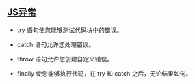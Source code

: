 ## [JS异常](https://www.w3school.com.cn/js/js_errors.asp)

- try 语句使您能够测试代码块中的错误。

- catch 语句允许您处理错误。

- throw 语句允许您创建自定义错误。

- finally 使您能够执行代码，在 try 和 catch 之后，无论结果如何。
